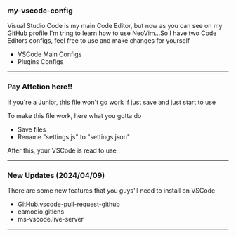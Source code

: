 <h3>my-vscode-config</h3>
<p>Visual Studio Code is my main Code Editor, but now as you can see on my GitHub profile I'm tring to learn how to use NeoVim...So I have two Code Editors configs, feel free to use and make changes for yourself</p>
<ul>
  <li>VSCode Main Configs</li>
  <li>Plugins Configs</li>
</ul>
<hr>
<h3>Pay Attetion here!!</h3>
<p>If you're a Junior, this file won't go work if just save and just start to use</p>
<p>To make this file work, here what you gotta do</p>
<ul>
  <li>Save files</li>
  <li>Rename "settings.js" to "settings.json"</li>
</ul>
<p>After this, your VSCode is read to use</p>
<hr>
<h3>New Updates (2024/04/09)</h3>
  <p>There are some new features that you guys'll need to install on VSCode</p>
  <ul>
    <li>GitHub.vscode-pull-request-github</li>
    <li>eamodio.gitlens</li>
    <li>ms-vscode.live-server</li>
  </ul>
<hr>

